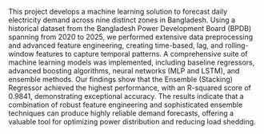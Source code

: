 This project develops a machine learning solution to forecast daily electricity demand across nine distinct zones in Bangladesh. Using a historical dataset from the Bangladesh Power Development Board (BPDB) spanning from 2020 to 2025, we performed extensive data preprocessing and advanced feature engineering, creating time-based, lag, and rolling-window features to capture temporal patterns. A comprehensive suite of machine learning models was implemented, including baseline regressors, advanced boosting algorithms, neural networks (MLP and LSTM), and ensemble methods. Our findings show that the Ensemble (Stacking) Regressor achieved the highest performance, with an R-squared score of 0.9841, demonstrating exceptional accuracy. The results indicate that a combination of robust feature engineering and sophisticated ensemble techniques can produce highly reliable demand forecasts, offering a valuable tool for optimizing power distribution and reducing load shedding.
